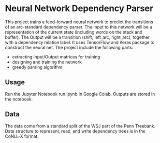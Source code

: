 # Neural Network Dependency Parser
This project trains a feed-forward neural network to predict the transitions of an arc-standard dependency parser. The Input to this network will be a representation of the current state (including words on the stack and buffer). The Output will be a transition (shift, left_arc, right_arc), together with a dependency relation label. It uses TensorFlow and Keras package to construct the neural net. 
The project include the following parts:
- extracting Input/Output matrices for training
- designing and training the network
- greedy parsing algorithm

## Usage
Run the Jupyter Notebook run.ipynb in Google Colab. Outputs are stored in the notebook. 

## Data
The data come from a standard split of the WSJ part of the Penn Treebank. Data structure to represent, read, and write dependency trees is in the CoNLL-X format. 
